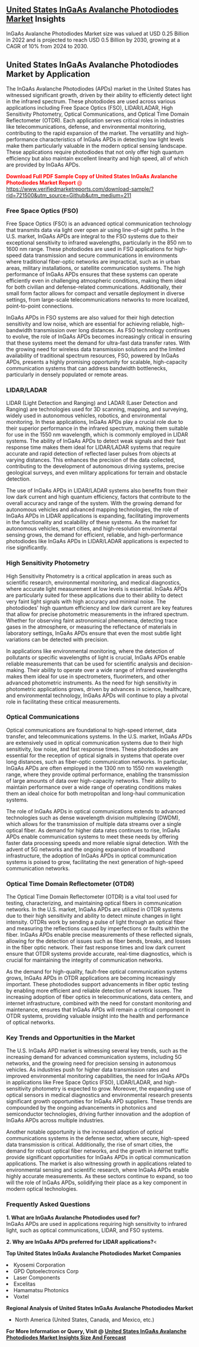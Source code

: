 <h2><a href="https://www.verifiedmarketreports.com/download-sample/?rid=721500&amp;utm_source=Github&amp;utm_medium=211" target="_blank">United States InGaAs Avalanche Photodiodes Market</a> Insights</h2><p>InGaAs Avalanche Photodiodes Market size was valued at USD 0.25 Billion in 2022 and is projected to reach USD 0.5 Billion by 2030, growing at a CAGR of 10% from 2024 to 2030.</p><p><h2>United States InGaAs Avalanche Photodiodes Market by Application</h2><p>The InGaAs Avalanche Photodiodes (APDs) market in the United States has witnessed significant growth, driven by their ability to efficiently detect light in the infrared spectrum. These photodiodes are used across various applications including Free Space Optics (FSO), LIDAR/LADAR, High Sensitivity Photometry, Optical Communications, and Optical Time Domain Reflectometer (OTDR). Each application serves critical roles in industries like telecommunications, defense, and environmental monitoring, contributing to the rapid expansion of the market. The versatility and high-performance characteristics of InGaAs APDs in detecting low light levels make them particularly valuable in the modern optical sensing landscape. These applications require photodiodes that not only offer high quantum efficiency but also maintain excellent linearity and high speed, all of which are provided by InGaAs APDs. <p><span class=""><span style="color: #ff0000;"><strong>Download Full PDF Sample Copy of United States InGaAs Avalanche Photodiodes Market Report</strong> @ </span><a href="https://www.verifiedmarketreports.com/download-sample/?rid=721500&amp;utm_source=Github&amp;utm_medium=211" target="_blank">https://www.verifiedmarketreports.com/download-sample/?rid=721500&amp;utm_source=Github&amp;utm_medium=211</a></span></p></p><h3>Free Space Optics (FSO)</h3><p>Free Space Optics (FSO) is an advanced optical communication technology that transmits data via light over open air using line-of-sight paths. In the U.S. market, InGaAs APDs are integral to the FSO systems due to their exceptional sensitivity to infrared wavelengths, particularly in the 850 nm to 1600 nm range. These photodiodes are used in FSO applications for high-speed data transmission and secure communications in environments where traditional fiber-optic networks are impractical, such as in urban areas, military installations, or satellite communication systems. The high performance of InGaAs APDs ensures that these systems can operate efficiently even in challenging atmospheric conditions, making them ideal for both civilian and defense-related communications. Additionally, their small form factor allows for compact and versatile deployment in diverse settings, from large-scale telecommunications networks to more localized, point-to-point connections.</p><p>InGaAs APDs in FSO systems are also valued for their high detection sensitivity and low noise, which are essential for achieving reliable, high-bandwidth transmission over long distances. As FSO technology continues to evolve, the role of InGaAs APDs becomes increasingly critical in ensuring that these systems meet the demand for ultra-fast data transfer rates. With the growing need for wireless data transmission solutions and the limited availability of traditional spectrum resources, FSO, powered by InGaAs APDs, presents a highly promising opportunity for scalable, high-capacity communication systems that can address bandwidth bottlenecks, particularly in densely populated or remote areas.</p><h3>LIDAR/LADAR</h3><p>LIDAR (Light Detection and Ranging) and LADAR (Laser Detection and Ranging) are technologies used for 3D scanning, mapping, and surveying, widely used in autonomous vehicles, robotics, and environmental monitoring. In these applications, InGaAs APDs play a crucial role due to their superior performance in the infrared spectrum, making them suitable for use in the 1550 nm wavelength, which is commonly employed in LIDAR systems. The ability of InGaAs APDs to detect weak signals and their fast response time makes them ideal for LIDAR/LADAR systems that require accurate and rapid detection of reflected laser pulses from objects at varying distances. This enhances the precision of the data collected, contributing to the development of autonomous driving systems, precise geological surveys, and even military applications for terrain and obstacle detection.</p><p>The use of InGaAs APDs in LIDAR/LADAR systems also benefits from their low dark current and high quantum efficiency, factors that contribute to the overall accuracy and range of the system. With the growing demand for autonomous vehicles and advanced mapping technologies, the role of InGaAs APDs in LIDAR applications is expanding, facilitating improvements in the functionality and scalability of these systems. As the market for autonomous vehicles, smart cities, and high-resolution environmental sensing grows, the demand for efficient, reliable, and high-performance photodiodes like InGaAs APDs in LIDAR/LADAR applications is expected to rise significantly.</p><h3>High Sensitivity Photometry</h3><p>High Sensitivity Photometry is a critical application in areas such as scientific research, environmental monitoring, and medical diagnostics, where accurate light measurement at low levels is essential. InGaAs APDs are particularly suited for these applications due to their ability to detect very faint light signals with high accuracy and minimal noise. The photodiodes' high quantum efficiency and low dark current are key features that allow for precise photometric measurements in the infrared spectrum. Whether for observing faint astronomical phenomena, detecting trace gases in the atmosphere, or measuring the reflectance of materials in laboratory settings, InGaAs APDs ensure that even the most subtle light variations can be detected with precision.</p><p>In applications like environmental monitoring, where the detection of pollutants or specific wavelengths of light is crucial, InGaAs APDs enable reliable measurements that can be used for scientific analysis and decision-making. Their ability to operate over a wide range of infrared wavelengths makes them ideal for use in spectrometers, fluorimeters, and other advanced photometric instruments. As the need for high sensitivity in photometric applications grows, driven by advances in science, healthcare, and environmental technology, InGaAs APDs will continue to play a pivotal role in facilitating these critical measurements.</p><h3>Optical Communications</h3><p>Optical communications are foundational to high-speed internet, data transfer, and telecommunications systems. In the U.S. market, InGaAs APDs are extensively used in optical communication systems due to their high sensitivity, low noise, and fast response times. These photodiodes are essential for the reception of optical signals in systems that operate over long distances, such as fiber-optic communication networks. In particular, InGaAs APDs are often employed in the 1300 nm to 1550 nm wavelength range, where they provide optimal performance, enabling the transmission of large amounts of data over high-capacity networks. Their ability to maintain performance over a wide range of operating conditions makes them an ideal choice for both metropolitan and long-haul communication systems.</p><p>The role of InGaAs APDs in optical communications extends to advanced technologies such as dense wavelength division multiplexing (DWDM), which allows for the transmission of multiple data streams over a single optical fiber. As demand for higher data rates continues to rise, InGaAs APDs enable communication systems to meet these needs by offering faster data processing speeds and more reliable signal detection. With the advent of 5G networks and the ongoing expansion of broadband infrastructure, the adoption of InGaAs APDs in optical communication systems is poised to grow, facilitating the next generation of high-speed communication networks.</p><h3>Optical Time Domain Reflectometer (OTDR)</h3><p>The Optical Time Domain Reflectometer (OTDR) is a vital tool used for testing, characterizing, and maintaining optical fibers in communication networks. In the U.S. market, InGaAs APDs are utilized in OTDR systems due to their high sensitivity and ability to detect minute changes in light intensity. OTDRs work by sending a pulse of light through an optical fiber and measuring the reflections caused by imperfections or faults within the fiber. InGaAs APDs enable precise measurements of these reflected signals, allowing for the detection of issues such as fiber bends, breaks, and losses in the fiber optic network. Their fast response times and low dark current ensure that OTDR systems provide accurate, real-time diagnostics, which is crucial for maintaining the integrity of communication networks.</p><p>As the demand for high-quality, fault-free optical communication systems grows, InGaAs APDs in OTDR applications are becoming increasingly important. These photodiodes support advancements in fiber optic testing by enabling more efficient and reliable detection of network issues. The increasing adoption of fiber optics in telecommunications, data centers, and internet infrastructure, combined with the need for constant monitoring and maintenance, ensures that InGaAs APDs will remain a critical component in OTDR systems, providing valuable insight into the health and performance of optical networks.</p><h3>Key Trends and Opportunities in the Market</h3><p>The U.S. InGaAs APD market is witnessing several key trends, such as the increasing demand for advanced communication systems, including 5G networks, and the growing need for precision sensing in autonomous vehicles. As industries push for higher data transmission rates and improved environmental monitoring capabilities, the need for InGaAs APDs in applications like Free Space Optics (FSO), LIDAR/LADAR, and high-sensitivity photometry is expected to grow. Moreover, the expanding use of optical sensors in medical diagnostics and environmental research presents significant growth opportunities for InGaAs APD suppliers. These trends are compounded by the ongoing advancements in photonics and semiconductor technologies, driving further innovation and the adoption of InGaAs APDs across multiple industries.</p><p>Another notable opportunity is the increased adoption of optical communications systems in the defense sector, where secure, high-speed data transmission is critical. Additionally, the rise of smart cities, the demand for robust optical fiber networks, and the growth in internet traffic provide significant opportunities for InGaAs APDs in optical communication applications. The market is also witnessing growth in applications related to environmental sensing and scientific research, where InGaAs APDs enable highly accurate measurements. As these sectors continue to expand, so too will the role of InGaAs APDs, solidifying their place as a key component in modern optical technologies.</p><h3>Frequently Asked Questions</h3><p><strong>1. What are InGaAs Avalanche Photodiodes used for?</strong><br>InGaAs APDs are used in applications requiring high sensitivity to infrared light, such as optical communications, LIDAR, and FSO systems.</p><p><strong>2. Why are InGaAs APDs preferred for LIDAR applications?</strong><</p><p><strong>Top United States InGaAs Avalanche Photodiodes Market Companies</strong></p><div data-test-id=""><p><li>Kyosemi Corporation</li><li> GPD Optoelectronics Corp</li><li> Laser Components</li><li> Excelitas</li><li> Hamamatsu Photonics</li><li> Voxtel</li></p><div><strong>Regional Analysis of&nbsp;United States InGaAs Avalanche Photodiodes Market</strong></div><ul><li dir="ltr"><p dir="ltr">North America&nbsp;(United States, Canada, and Mexico, etc.)</p></li></ul><p><strong>For More Information or Query, Visit @&nbsp;</strong><strong><a href="https://www.verifiedmarketreports.com/product/ingaas-avalanche-photodiodes-market/?utm_source=Github&amp;utm_medium=211" target="_blank">United States InGaAs Avalanche Photodiodes Market Insights Size And Forecast</a></strong></p></div>
